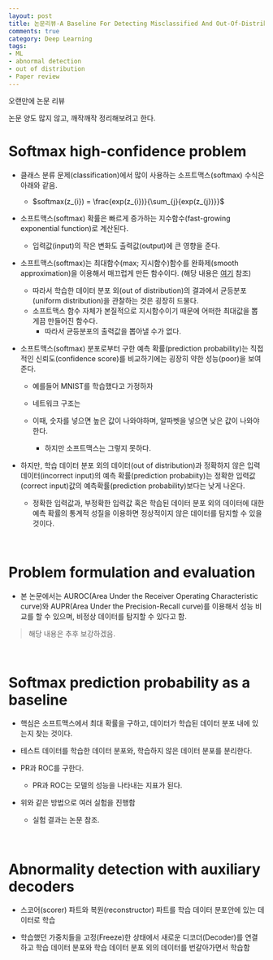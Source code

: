 ```yaml
---
layout: post
title: 논문리뷰-A Baseline For Detecting Misclassified And Out-Of-Distribution Examples In Neural Networks
comments: true
category: Deep Learning
tags:
- ML
- abnormal detection
- out of distribution
- Paper review
---
```


오랜만에 논문 리뷰

논문 양도 많지 않고, 깨작깨작 정리해보려고 한다.

# Softmax high-confidence problem

- 클래스 분류 문제(classification)에서 많이 사용하는 소프트맥스(softmax) 수식은 아래와 같음.

  - $softmax(z_{i}) = \frac{exp(z_{i})}{\sum_{j}{exp(z_{j})}}$

- 소프트맥스(softmax) 확률은 빠르게 증가하는 지수함수(fast-growing exponential function)로 계산된다.

  - 입력값(input)의 작은 변화도 출력값(output)에 큰 영향을 준다.

- 소프트맥스(softmax)는 최대함수(max; 지시함수)함수를 완화제(smooth approximation)을 이용해서 매끄럽게 만든 함수이다. (해당 내용은 [여기](https://www.johndcook.com/blog/2010/01/13/soft-maximum/) 참조)

  - 따라서 학습한 데이터 분포 외(out of distribution)의 결과에서 균등분포(uniform distribution)을 관찰하는 것은 굉장히 드물다.
  - 소프트맥스 함수 자체가 본질적으로 지시함수이기 때문에 어떠한 최대값을 뽑게끔 만들어진 함수다.
    - 따라서 균등분포의 출력값을 뽑아낼 수가 없다.

- 소프트맥스(softmax) 분포로부터 구한 예측 확률(prediction probability)는 직접적인 신뢰도(confidence score)를 비교하기에는 굉장히 약한 성능(poor)을 보여준다.

  - 예를들어 MNIST를 학습했다고 가정하자

  - 네트워크 구조는

  - 이때, 숫자를 넣으면 높은 값이 나와야하며, 알파벳을 넣으면 낮은 값이 나와야한다.

    - 하지만 소프트맥스는 그렇지 못하다.

- 하지만, 학습 데이터 분포 외의 데이터(out of distribution)과 정확하지 않은 입력 데이터(incorrect input)의 예측 확률(prediction probabiity)는 정확한 입력값(correct input)값의 예측확률(prediction probability)보다는 낮게 나온다.

  - 정확한 입력값과, 부정확한 입력값 혹은 학습된 데이터 분포 외의 데이터에 대한 예측 확률의 통계적 성질을 이용하면 정상적이지 않은 데이터를 탐지할 수 있을 것이다.

<br/>

# Problem formulation and evaluation

- 본 논문에서는 AUROC(Area Under the Receiver Operating Characteristic curve)와 AUPR(Area Under the Precision-Recall curve)를 이용해서 성능 비교를 할 수 있으며, 비정상 데이터를 탐지할 수 있다고 함.

> 해당 내용은 추후 보강하겠음.

<br/>

# Softmax prediction probability as a baseline

- 핵심은 소프트맥스에서 최대 확률을 구하고, 데이터가 학습된 데이터 분포 내에 있는지 찾는 것이다.

- 테스트 데이터를 학습한 데이터 분포와, 학습하지 않은 데이터 분포를 분리한다.

- PR과 ROC를 구한다.

  - PR과 ROC는 모델의 성능을 나타내는 지표가 된다.

- 위와 같은 방법으로 여러 실험을 진행함

  - 실험 결과는 논문 참조.

<br/>

# Abnormality detection with auxiliary decoders

- 스코어(scorer) 파트와 복원(reconstructor) 파트를 학습 데이터 분포안에 있는 데이터로 학습

- 학습했던 가중치들을 고정(Freeze)한 상태에서 새로운 디코더(Decoder)를 연결하고 학습 데이터 분포와 학습 데이터 분포 외의 데이터를 번갈아가면서 학습함
